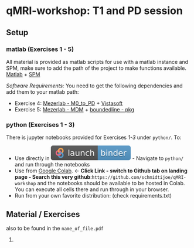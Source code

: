 # qMRI-workshop: T1 and PD session

## Setup

### matlab    (Exercises 1 - 5)
All material is provided as matlab scripts for use with a matlab instance and SPM, make sure to add the path of the project to make functions available.
[Matlab](http://www.mathworks.com/products/matlab/) + [SPM](https://www.fil.ion.ucl.ac.uk/spm/software/download/)

*Software Requirements:* You need to get the following dependencies and add them to your matlab path:
- Exercise 4: [Mezerlab - M0_to_PD](https://github.com/MezerLab/M0_to_PD) + [Vistasoft](https://github.com/vistalab/vistasoft)
- Exercise 5: [Mezerlab - MDM](https://github.com/MezerLab/MDM_toolbox) + [boundedline - pkg](https://github.com/kakearney/boundedline-pkg)

### python    (Exercises 1 - 3)
There is jupyter notebooks provided for Exercises *1-3* under `python/`.
To:
- Use directly in [![Binder](/.binder/badge_logo.svg)](https://mybinder.org/v2/gh/schmidtijoe/qMRI-workshop/master) - Navigate to `python/` and run through the notebooks
- Use from [Google Colab](https://colab.research.google.com). $\leftarrow$ **Click Link - switch to Github tab on landing page - Search this very github**:`https://github.com/schmidtijoe/qMRI-workshop` and the notebooks should be available to be hosted in Colab. You can execute all cells there and run through in your browser.
- Run from your own favorite distribution: (check requirements.txt)

## Material / Exercises
also to be found in the `name_of_file.pdf`

1) 
